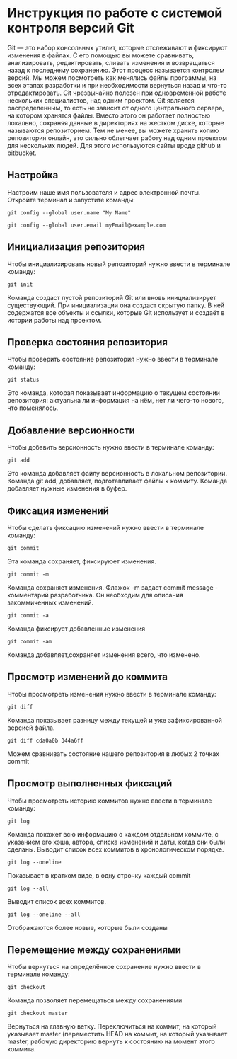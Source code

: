 # **Инструкция по работе с системой контроля версий Git**

Git — это набор консольных утилит, которые отслеживают и фиксируют изменения в файлах. С его помощью вы можете сравнивать, анализировать, редактировать, сливать изменения и возвращаться назад к последнему сохранению. Этот процесс называется контролем версий. Мы можем посмотреть как менялись файлы программы, на всех этапах разработки и при необходимости вернуться назад и что-то отредактировать. Git чрезвычайно полезен при одновременной работе нескольких специалистов, над одним проектом. Git является распределенным, то есть не зависит от одного центрального сервера, на котором хранятся файлы. Вместо этого он работает полностью локально, сохраняя данные в директориях на жестком диске, которые называются репозиторием. Тем не менее, вы можете хранить копию репозитория онлайн, это сильно облегчает работу над одним проектом для нескольких людей. Для этого используются сайты вроде github и bitbucket.

## Настройка

Настроим наше имя пользователя и адрес электронной почты. Откройте терминал и запустите команды:

    git config --global user.name "My Name"

    git config --global user.email myEmail@example.com

## Инициализация репозитория

Чтобы инициализировать новый репозиторий нужно ввести в терминале команду:

    git init
    
Команда создаст пустой репозиторий Git или вновь инициализирует существующий. При инициализации она создаст скрытую папку. В ней содержатся все объекты и ссылки, которые Git использует и создаёт в истории работы над проектом. 

## Проверка состояния репозитория

Чтобы проверить состояние репозитория нужно ввести в терминале команду:

    git status

Это команда, которая показывает информацию о текущем состоянии репозитория: актуальна ли информация на нём, нет ли чего-то нового, что поменялось.

## Добавление версионности

Чтобы добавить версионность нужно ввести в терминале команду:

    git add

Это команда добавляет файлу версионность в локальном репозитории. Команда git add, добавляет, подготавливает файлы к коммиту. Команда добавляет нужные изменения в буфер.

## Фиксация изменений

Чтобы сделать фиксацию изменений нужно ввести в терминале команду:

    git commit

Эта команда сохраняет, фиксируюет изменения.


    git commit -m

Команда сохраняет изменения. Флажок -m задаст commit message - комментарий разработчика. Он необходим для описания закоммиченных изменений.

    git commit -a 

Команда фиксирует добавленные изменения

    git commit -am

Команда добавляет,сохраняет изменения всего, что изменено.

## Просмотр изменений до коммита

Чтобы просмотреть изменения нужно ввести в терминале команду:

    git diff

Команда показывает разницу между текущей и уже зафиксированной версией файла. 
    
    git diff cda0a0b 344a6ff

Можем сравнивать состояние нашего репозитория в любых 2 точках commit

## Просмотр выполненных фиксаций

Чтобы просмотреть историю коммитов нужно ввести в терминале команду:

    git log

Команда покажет всю информацию о каждом отдельном коммите, с указанием его хэша, автора, списка изменений и даты, когда они были сделаны. Выводит список всех коммитов в хронологическом порядке.

    git log --oneline

Показывает в кратком виде, в одну строчку каждый commit

    git log --all

Выводит список всех коммитов.

    git log --oneline --all

Отображаются более новые, которые были созданы

## Перемещение между сохранениями

Чтобы вернуться на определённое сохранение нужно ввести в терминале команду:

    git checkout

Команда позволяет перемещаться между сохранениями

    git checkout master

Вернуться на главную ветку. Переключиться на коммит, на который указывает master (переместить HEAD на коммит, на который указывает master, рабочую директорию вернуть к состоянию на момент этого коммита.





